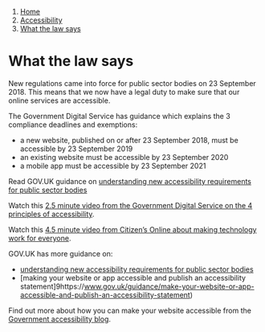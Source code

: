 1.  [Home](/docs/core/contents)
2.  [Accessibility](/docs/core/accessibility/overview)
3.  [What the law says](#)

# What the law says

New regulations came into force for public sector bodies on 23 September 2018. This means that we now have a legal duty to make sure that our online services are accessible.

The Government Digital Service has guidance which explains the 3 compliance deadlines and exemptions:

*   a new website, published on or after 23 September 2018, must be accessible by 23 September 2019
*   an existing website must be accessible by 23 September 2020
*   a mobile app must be accessible by 23 September 2021

Read GOV.UK guidance on [understanding new accessibility requirements for public sector bodies](https://www.gov.uk/guidance/accessibility-requirements-for-public-sector-websites-and-apps#procuring-an-accessible-website-or-app)

Watch this [2.5 minute video from the Government Digital Service on the 4 principles of accessibility](https://www.youtube.com/watch?v=hs8sykCaf3E&list=PL5tovFCB3CsD_7_yeY1n6W4rxYkIupUln&index=2).

Watch this [4.5 minute video from Citizen’s Online about making technology work for everyone](https://www.youtube.com/watch?v=8Ik_LHmZx8Y).

GOV.UK has more guidance on:

* [understanding new accessibility requirements for public sector bodies](https://www.gov.uk/guidance/accessibility-requirements-for-public-sector-websites-and-apps)
* [making your website or app accessible and publish an accessibility statement]9https://www.gov.uk/guidance/make-your-website-or-app-accessible-and-publish-an-accessibility-statement)

Find out more about how you can make your website accessible from the [Government accessibility blog](https://accessibility.blog.gov.uk/). 

